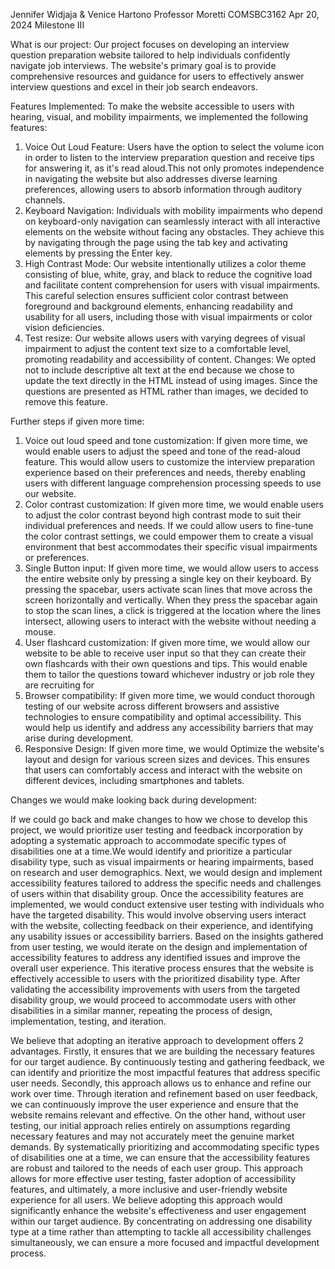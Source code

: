 Jennifer Widjaja & Venice Hartono
Professor Moretti
COMSBC3162
Apr 20, 2024
Milestone III

What is our project:
Our project focuses on developing an interview question preparation website tailored to
help individuals confidently navigate job interviews. The website's primary goal is to provide
comprehensive resources and guidance for users to effectively answer interview questions and
excel in their job search endeavors.

Features Implemented:
To make the website accessible to users with hearing, visual, and mobility impairments,
we implemented the following features:

1. Voice Out Loud Feature: Users have the option to select the volume icon in order to listen to
the interview preparation question and receive tips for answering it, as it's read aloud.This not
only promotes independence in navigating the website but also addresses diverse learning
preferences, allowing users to absorb information through auditory channels.
2. Keyboard Navigation: Individuals with mobility impairments who depend on keyboard-only
navigation can seamlessly interact with all interactive elements on the website without facing
any obstacles. They achieve this by navigating through the page using the tab key and
activating elements by pressing the Enter key.
3. High Contrast Mode: Our website intentionally utilizes a color theme consisting of blue,
white, gray, and black to reduce the cognitive load and facilitate content comprehension for
users with visual impairments. This careful selection ensures sufficient color contrast between
foreground and background elements, enhancing readability and usability for all users, including
those with visual impairments or color vision deficiencies.
4. Test resize: Our website allows users with varying degrees of visual impairment to adjust the
content text size to a comfortable level, promoting readability and accessibility of content.
Changes: We opted not to include descriptive alt text at the end because we chose to update
the text directly in the HTML instead of using images. Since the questions are presented as
HTML rather than images, we decided to remove this feature.

Further steps if given more time:
1. Voice out loud speed and tone customization: If given more time, we would enable
users to adjust the speed and tone of the read-aloud feature. This would allow users to
customize the interview preparation experience based on their preferences and needs,
thereby enabling users with different language comprehension processing speeds to use
our website.
2. Color contrast customization: If given more time, we would enable users to adjust the
color contrast beyond high contrast mode to suit their individual preferences and needs.
If we could allow users to fine-tune the color contrast settings, we could empower them
to create a visual environment that best accommodates their specific visual impairments
or preferences.
3. Single Button input: If given more time, we would allow users to access the entire
website only by pressing a single key on their keyboard. By pressing the spacebar, users
activate scan lines that move across the screen horizontally and vertically. When they
press the spacebar again to stop the scan lines, a click is triggered at the location where
the lines intersect, allowing users to interact with the website without needing a mouse.
4. User flashcard customization: If given more time, we would allow our website to be
able to receive user input so that they can create their own flashcards with their own
questions and tips. This would enable them to tailor the questions toward whichever
industry or job role they are recruiting for
5. Browser compatibility: If given more time, we would conduct thorough testing of our
website across different browsers and assistive technologies to ensure compatibility and
optimal accessibility. This would help us identify and address any accessibility barriers
that may arise during development.
6. Responsive Design: If given more time, we would Optimize the website's layout and
design for various screen sizes and devices. This ensures that users can comfortably
access and interact with the website on different devices, including smartphones and
tablets.

Changes we would make looking back during development:

If we could go back and make changes to how we chose to develop this project, we
would prioritize user testing and feedback incorporation by adopting a systematic approach to
accommodate specific types of disabilities one at a time.We would identify and prioritize a
particular disability type, such as visual impairments or hearing impairments, based on research
and user demographics. Next, we would design and implement accessibility features tailored to
address the specific needs and challenges of users within that disability group. Once the
accessibility features are implemented, we would conduct extensive user testing with individuals
who have the targeted disability. This would involve observing users interact with the website,
collecting feedback on their experience, and identifying any usability issues or accessibility
barriers. Based on the insights gathered from user testing, we would iterate on the design and
implementation of accessibility features to address any identified issues and improve the overall
user experience. This iterative process ensures that the website is effectively accessible to
users with the prioritized disability type. After validating the accessibility improvements with
users from the targeted disability group, we would proceed to accommodate users with other
disabilities in a similar manner, repeating the process of design, implementation, testing, and
iteration.

We believe that adopting an iterative approach to development offers 2 advantages.
Firstly, it ensures that we are building the necessary features for our target audience. By
continuously testing and gathering feedback, we can identify and prioritize the most impactful
features that address specific user needs. Secondly, this approach allows us to enhance and
refine our work over time. Through iteration and refinement based on user feedback, we can
continuously improve the user experience and ensure that the website remains relevant and
effective. On the other hand, without user testing, our initial approach relies entirely on
assumptions regarding necessary features and may not accurately meet the genuine market
demands. By systematically prioritizing and accommodating specific types of disabilities one at
a time, we can ensure that the accessibility features are robust and tailored to the needs of each
user group. This approach allows for more effective user testing, faster adoption of accessibility
features, and ultimately, a more inclusive and user-friendly website experience for all users. We
believe adopting this approach would significantly enhance the website's effectiveness and user
engagement within our target audience. By concentrating on addressing one disability type at a
time rather than attempting to tackle all accessibility challenges simultaneously, we can ensure
a more focused and impactful development process.
